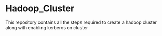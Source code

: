 # Hadoop_Cluster
This repository contains all the steps required to  create a hadoop cluster along with enabling kerberos on cluster
